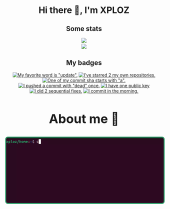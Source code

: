 <div align="center">
    <h1>Hi there 👋, I'm XPLOZ</h1>
</div>

<div align="center">
    <h2>Some stats</h2>
    <img src="https://github-readme-stats.vercel.app/api?username=xpl0z&show_icons=true&theme=radical&border_color=239962"/>
    <br>
    <img src="https://github-readme-stats.vercel.app/api/top-langs/?username=xpl0z&layout=donut&theme=radical&border_color=239962"/>
</div>


    
<div align="center">
    <h2>My badges</h2>
    <!-- my-badges start -->
<a href="my-badges/favorite-word.md"><img src="https://my-badges.github.io/my-badges/favorite-word.png" alt="My favorite word is &quot;update&quot;." title="My favorite word is &quot;update&quot;." width="64"></a>
<a href="my-badges/self-star.md"><img src="https://my-badges.github.io/my-badges/self-star.png" alt="I&apos;ve starred 2 my own repositories." title="I&apos;ve starred 2 my own repositories." width="64"></a>
<a href="my-badges/a-commit.md"><img src="https://my-badges.github.io/my-badges/a-commit.png" alt="One of my commit sha starts with &quot;a&quot;." title="One of my commit sha starts with &quot;a&quot;." width="64"></a>
<a href="my-badges/dead-commit.md"><img src="https://my-badges.github.io/my-badges/dead-commit.png" alt="I pushed a commit with &quot;dead&quot; once." title="I pushed a commit with &quot;dead&quot; once." width="64"></a>
<a href="my-badges/public-keys-1.md"><img src="https://my-badges.github.io/my-badges/public-keys-1.png" alt="I have one public key" title="I have one public key" width="64"></a>
<a href="my-badges/fix-2.md"><img src="https://my-badges.github.io/my-badges/fix-2.png" alt="I did 2 sequential fixes." title="I did 2 sequential fixes." width="64"></a>
<a href="my-badges/morning-commits.md"><img src="https://my-badges.github.io/my-badges/morning-commits.png" alt="I commit in the morning." title="I commit in the morning." width="64"></a>
<!-- my-badges end -->
</div>

<div align="center">
    <h2 style="border-bottom: none; font-size: 40px;">About me 📖</h2>
    <img src="media/1-year.gif" width="800px" style="border: 3px solid #239962; border-radius: 8px;">

</div>
